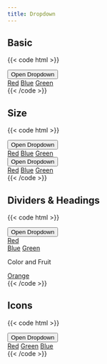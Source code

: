 ```yaml
---
title: Dropdown
---
```


## Basic

{{< code html >}}

<div class="dropdown">
  <button class="btn btn-primary dropdown-trigger" id="open-color-menu">
    Open Dropdown
  </button>
  <div id="color-menu" class="dropdown-list">
    <a href="#" class="dropdown-item">Red</a>
    <a href="#" class="dropdown-item">Blue</a>
    <a href="#" class="dropdown-item">Green</a>
  </div>
</div>
{{< /code >}}

## Size

{{< code html >}}

<div class="flex space-x-2">
  <div class="dropdown dropdown-sm">
    <button class="btn btn-primary btn-sm dropdown-trigger" id="open-color-menu">
      Open Dropdown
    </button>
    <div id="color-menu" class="dropdown-list">
      <a href="#" class="dropdown-item">Red</a>
      <a href="#" class="dropdown-item">Blue</a>
      <a href="#" class="dropdown-item">Green</a>
    </div>
  </div>
  <div class="dropdown dropdown-lg">
    <button class="btn btn-primary btn-lg dropdown-trigger" id="open-color-menu">
      Open Dropdown
    </button>
    <div id="color-menu" class="dropdown-list">
      <a href="#" class="dropdown-item">Red</a>
      <a href="#" class="dropdown-item">Blue</a>
      <a href="#" class="dropdown-item">Green</a>
    </div>
  </div>
</div>
{{< /code >}}

## Dividers & Headings

{{< code html >}}

<div class="dropdown">
  <button class="btn btn-primary dropdown-trigger" id="open-color-menu">
    Open Dropdown
  </button>
  <div id="color-menu" class="dropdown-list">
    <a href="#" class="dropdown-item">Red</a>
    <div class="dropdown-divide"></div>
    <a href="#" class="dropdown-item">Blue</a>
    <a href="#" class="dropdown-item">Green</a>
    <div class="dropdown-divide"></div>
    <p class="dropdown-header">Color and Fruit</p>
    <a href="#" class="dropdown-item">Orange</a>
  </div>
</div>
{{< /code >}}

## Icons

{{< code html >}}

<div class="dropdown">
  <button class="btn btn-primary dropdown-trigger" id="open-color-menu">
    Open Dropdown
  </button>
  <div id="color-menu" class="dropdown-list">
    <a href="#" class="dropdown-item justify-between">Red<i data-feather="bell"></i></a>
    <a href="#" class="dropdown-item justify-between">Green<i data-feather="shield"></i></a>
    <a href="#" class="dropdown-item"><i data-feather="at-sign" class="mr-2"></i> Blue</a>
  </div>
</div>
{{< /code >}}
